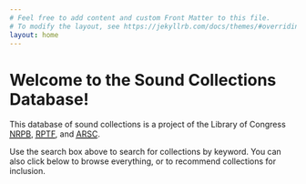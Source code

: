 ```yaml
---
# Feel free to add content and custom Front Matter to this file.
# To modify the layout, see https://jekyllrb.com/docs/themes/#overriding-theme-defaults
layout: home
---
```


# Welcome to the Sound Collections Database!

This database of sound collections is a project of the Library of Congress <abbr title="National Radio Preservation Board">[NRPB](https://www.loc.gov/programs/national-recording-preservation-board/about-this-program/)</abbr>, <abbr title="Radio Preservation Task Force">[RPTF](https://radiopreservation.org/)</abbr>, and <abbr title="Association of Recorded Sound Collections">[ARSC](http://arsc-audio.org/)</abbr>.

Use the search box above to search for collections by keyword. You can also click below to browse everything, or to recommend collections for inclusion.
